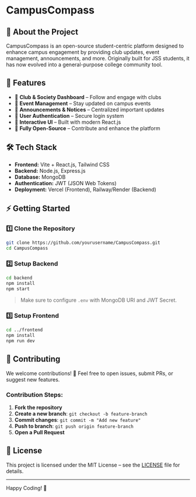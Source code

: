 # CampusCompass

## 🚀 About the Project
CampusCompass is an open-source student-centric platform designed to enhance campus engagement by providing club updates, event management, announcements, and more. Originally built for JSS students, it has now evolved into a general-purpose college community tool.

## 📌 Features
- 🔹 **Club & Society Dashboard** – Follow and engage with clubs
- 🔹 **Event Management** – Stay updated on campus events
- 🔹 **Announcements & Notices** – Centralized important updates
- 🔹 **User Authentication** – Secure login system
- 🔹 **Interactive UI** – Built with modern React.js
- 🔹 **Fully Open-Source** – Contribute and enhance the platform

## 🛠️ Tech Stack
- **Frontend:** Vite + React.js, Tailwind CSS
- **Backend:** Node.js, Express.js
- **Database:** MongoDB
- **Authentication:** JWT (JSON Web Tokens)
- **Deployment:** Vercel (Frontend), Railway/Render (Backend)

## ⚡ Getting Started

### 1️⃣ Clone the Repository
```sh
git clone https://github.com/yourusername/CampusCompass.git
cd CampusCompass
```

### 2️⃣ Setup Backend
```sh
cd backend
npm install
npm start
```
> Make sure to configure `.env` with MongoDB URI and JWT Secret.

### 3️⃣ Setup Frontend
```sh
cd ../frontend
npm install
npm run dev
```

## 📌 Contributing
We welcome contributions! 🚀 Feel free to open issues, submit PRs, or suggest new features.

### Contribution Steps:
1. **Fork the repository**
2. **Create a new branch**: `git checkout -b feature-branch`
3. **Commit changes**: `git commit -m "Add new feature"`
4. **Push to branch**: `git push origin feature-branch`
5. **Open a Pull Request**

## 📜 License
This project is licensed under the MIT License – see the [LICENSE](LICENSE) file for details.

---
Happy Coding! 🚀

